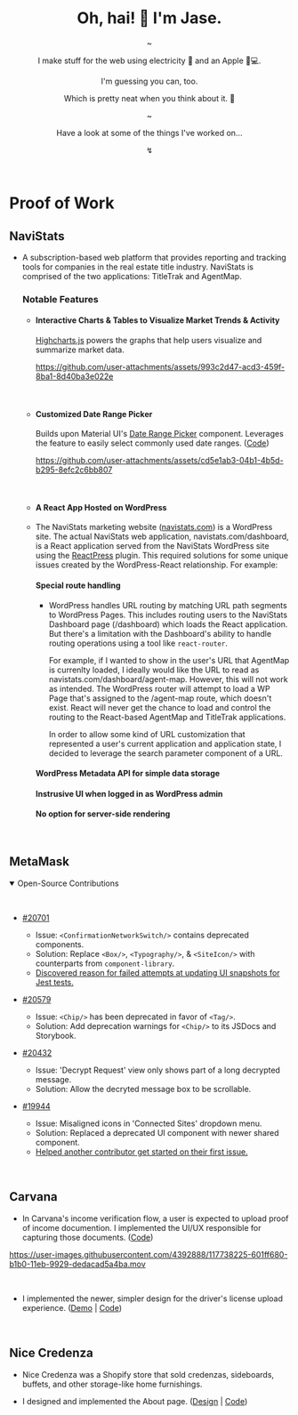 <div align="center">
  <h1>
    Oh, hai! 🖖 I'm Jase.
  </h1>
  ~
  <p>
    I make stuff for the web using electricity 🔌 and an Apple 🍎💻.
  </p>
  <p>
    I'm guessing you can, too. 
  </p>
  <p>
    Which is pretty neat when you think about it. 🤯
  </p>
  <p>~</p>
  <p>
    Have a look at some of the things I've worked on...
  </p>
  <p>↯</p>
  &nbsp;
</div>

<h1>Proof of Work</h1>

<h2>NaviStats</h2>

  - A subscription-based web platform that provides reporting and tracking tools for companies in the real estate title industry. NaviStats is comprised of the two applications: TitleTrak and AgentMap.

    <h3>Notable Features</h3>

    - <h4>Interactive Charts & Tables to Visualize Market Trends & Activity</h4>

      [Highcharts.js](https://www.highcharts.com/) powers the graphs that help users visualize and summarize market data. 

      https://github.com/user-attachments/assets/993c2d47-acd3-459f-8ba1-8d40ba3e022e

    &nbsp;

    - <h4>Customized Date Range Picker</h4>

      Builds upon Material UI's [Date Range Picker](https://mui.com/x/react-date-pickers/date-range-picker/#customize-the-field) component. Leverages the feature to easily select commonly used date ranges. ([Code](https://github.com/jase-b/navistats-ui-demo/tree/master/DateRangeFilter))

      https://github.com/user-attachments/assets/cd5e1ab3-04b1-4b5d-b295-8efc2c6bb807

    &nbsp;

    - <h4>A React App Hosted on WordPress</h4>
    
    - The NaviStats marketing website ([navistats.com](https://navistats.com/)) is a WordPress site. The actual NaviStats web application, navistats.com/dashboard, is a React application served from the NaviStats WordPress site using the [ReactPress](https://wordpress.org/plugins/reactpress/) plugin.
      This required solutions for some unique issues created by the WordPress-React relationship. For example:

      <h4><b>Special route handling</b></h4>

        - WordPress handles URL routing by matching URL path segments to WordPress Pages. This includes routing users to the NaviStats Dashboard page (/dashboard) which loads the React application.
          But there's a limitation with the Dashboard's ability to handle routing operations using a tool like `react-router`.

          For example, if I wanted to show in the user's URL that AgentMap is currenlty loaded, I ideally would like the URL to read as navistats.com/dashboard/agent-map. However, this will not work as intended. The WordPress router will attempt to load a WP Page that's assigned to the /agent-map route, which doesn't exist. React will never get the chance to load and control the routing to the React-based AgentMap and TitleTrak applications.

          In order to allow some kind of URL customization that represented a user's current application and application state, I decided to leverage the search parameter component of a URL. 

      <h4><b>WordPress Metadata API for simple data storage</b></h4>

      <h4><b>Instrusive UI when logged in as WordPress admin</b></h4>

      <h4><b>No option for server-side rendering</b></h4>

&nbsp;

<h2>MetaMask</h2>

<details open>
  <summary>Open-Source Contributions</summary>
  
  &nbsp;
  - [#20701](https://github.com/MetaMask/metamask-extension/pull/20701)
    - Issue: `<ConfirmationNetworkSwitch/>` contains deprecated components.
    - Solution: Replace `<Box/>`, `<Typography/>`, & `<SiteIcon/>` with counterparts from `component-library`.
    - [Discovered reason for failed attempts at updating UI snapshots for Jest tests.](https://github.com/MetaMask/metamask-extension/pull/20701#issuecomment-1744033518)
  
  - [#20579](https://github.com/MetaMask/metamask-extension/pull/20579)
    - Issue: `<Chip/>` has been deprecated in favor of `<Tag/>`.
    - Solution: Add deprecation warnings for `<Chip/>` to its JSDocs and Storybook.
  
  - [#20432](https://github.com/MetaMask/metamask-extension/pull/20432)
    - Issue: 'Decrypt Request' view only shows part of a long decrypted message.
    - Solution: Allow the decryted message box to be scrollable.
  
  - [#19944](https://github.com/MetaMask/metamask-extension/pull/19944)
    - Issue: Misaligned icons in 'Connected Sites' dropdown menu.
    - Solution: Replaced a deprecated UI component with newer shared component.
    - [Helped another contributor get started on their first issue.](https://github.com/MetaMask/metamask-extension/issues/19901#issuecomment-1631045017)
</details>

&nbsp;

<h2>Carvana</h2>

  - In Carvana's income verification flow, a user is expected to upload proof of income documention. I implemented the UI/UX responsible for capturing those documents. ([Code](https://github.com/jase-b/carvana-ui-demo/tree/main/pay-stub-upload))

  https://user-images.githubusercontent.com/4392888/117738225-601ff680-b1b0-11eb-9929-dedacad5a4ba.mov

  &nbsp;
  
  - I implemented the newer, simpler design for the driver's license upload experience. ([Demo](https://github.com/jase-b/carvana-ui-demo/tree/main/drivers-license-upload#carvana-ui-demo) | [Code](https://github.com/jase-b/carvana-ui-demo/tree/main/drivers-license-upload))

&nbsp;

<h2>Nice Credenza</h2>

  - Nice Credenza was a Shopify store that sold credenzas, sideboards, buffets, and other storage-like home furnishings.

  - I designed and implemented the About page. ([Design](https://github.com/jase-b/nice-credenza#design-for-about-page) | [Code](https://github.com/jase-b/nice-credenza/tree/master))
